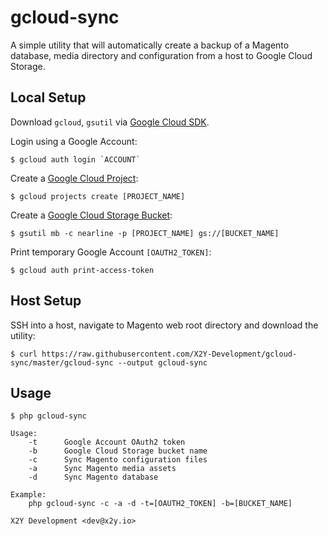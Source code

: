 # gcloud-sync
A simple utility that will automatically create a backup of a Magento database, media directory and configuration from a host to Google Cloud Storage. 

## Local Setup
Download `gcloud`, `gsutil` via [Google Cloud SDK](https://cloud.google.com/storage/docs/quickstart-gsutil).

Login using a Google Account:
```
$ gcloud auth login `ACCOUNT`
```

Create a [Google Cloud Project](https://cloud.google.com/resource-manager/docs/creating-managing-projects):
```
$ gcloud projects create [PROJECT_NAME]
```

Create a [Google Cloud Storage Bucket](https://cloud.google.com/storage/docs/creating-buckets#storage-create-bucket-gsutil):
```
$ gsutil mb -c nearline -p [PROJECT_NAME] gs://[BUCKET_NAME]
```

Print temporary Google Account `[OAUTH2_TOKEN]`:
```
$ gcloud auth print-access-token
```

## Host Setup
SSH into a host, navigate to Magento web root directory and download the utility: 
```
$ curl https://raw.githubusercontent.com/X2Y-Development/gcloud-sync/master/gcloud-sync --output gcloud-sync
```

## Usage
``` 
$ php gcloud-sync 
```

```
Usage:
    -t      Google Account OAuth2 token
    -b      Google Cloud Storage bucket name
    -c      Sync Magento configuration files
    -a      Sync Magento media assets
    -d      Sync Magento database
    
Example:
    php gcloud-sync -c -a -d -t=[OAUTH2_TOKEN] -b=[BUCKET_NAME] 

X2Y Development <dev@x2y.io>
```

